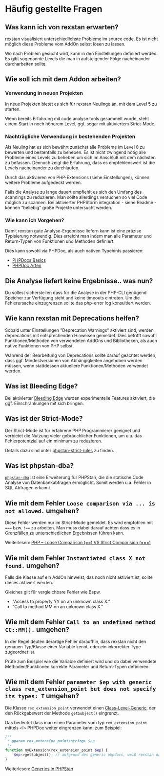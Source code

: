 # Häufig gestellte Fragen

## Was kann ich von rexstan erwarten?

rexstan visualisiert unterschiedlichste Probleme im source code.
Es ist nicht möglich diese Probleme vom AddOn selbst lösen zu lassen.

Wo nach Problem gesucht wird, kann in den Einstellungen definiert werden.
Es gibt sogenannte Levels die man in aufsteigender Folge nacheinander durcharbeiten sollte.


## Wie soll ich mit dem Addon arbeiten?

### Verwendung in neuen Projekten

In neue Projekten bietet es sich für rexstan Neulinge an, mit dem Level 5 zu starten.

Wenn bereits Erfahrung mit code analyse tools gesammelt wurde, steht einem Start in noch höherem Level, ggf. sogar mit aktiviertem Strict-Mode.


### Nachträgliche Verwendung in bestehenden Projekten

Als Neuling hat es sich bewährt zunächst alle Probleme im Level 0 zu bewerten und bestenfalls zu beheben.
Es ist nicht zwingend nötig alle Probleme eines Levels zu beheben um sich im Anschluß mit dem nächsten zu befassen.
Dennoch zeigt die Erfahrung, dass es empfehlenswert ist die Levels nacheinander zu durchlaufen.

Durch das aktivieren von PHP-Extensions (siehe Einstellungen), können weitere Probleme aufgedeckt werden.

Falls die Analyse zu lange dauert empfiehlt es sich den Umfang des scannings zu reduzieren.
Man sollte allerdings versuchen so viel Code möglich zu scannen.
Bei aktivierter PHPStorm integration - siehe Readme - können "beliebig" große Projekte untersucht werden.


### Wie kann ich Vorgehen?

Damit rexstan gute Analyse-Ergebnisse liefern kann ist eine präzise Typisierung notwendig.
Dies erreicht man indem man alle Parameter und Return-Typen von Funktionen und Methoden definiert.

Dies kann sowohl via PHPDoc, als auch nativen Typehints passieren:
- [PHPDocs Basics](https://phpstan.org/writing-php-code/phpdocs-basics)
- [PHPDoc Arten](https://phpstan.org/writing-php-code/phpdoc-types)


## Die Analyse liefert keine Ergebnisse.. was nun?

Du sollest sicherstellen dass für die Analyse in der PHP-CLI genügend Speicher zur Verfügung steht und keine timeouts eintreten.
Um die Fehlerursache einzugrenzen sollte das php-error log konsultiert werden.


## Wie kann rexstan mit Deprecations helfen?

Sobald unter Einstellungen "Deprecation Warnings" aktiviert sind, werden deprecations mit entsprechenden Hinweisen gemeldet. Dies betrifft sowohl Funktionen/Methoden von verwendeten AddOns und Bibliotheken, als auch native Funktionen von PHP selbst.

Während der Bearbeitung von Deprecations sollte darauf geachtet werden, dass ggf. Mindestversionen von Abhängigkeiten angehoben werden müssen, wenn stattdessen aktuellere Funktionen/Methoden verwendet werden.

## Was ist Bleeding Edge?

Bei aktivierter [Bleeding Edge](https://phpstan.org/blog/what-is-bleeding-edge) werden experimentelle Features aktiviert, die ggf. Einschränkungen mit sich bringen.


## Was ist der Strict-Mode?

Der Strict-Mode ist für erfahrene PHP Programmierer geeignet und verbietet die Nutzung vieler gebräuchlicher Funktionen, um u.a. das Fehlerpotentzial auf ein minimum zu reduzieren.

Details dazu sind unter [phpstan-strict-rules](https://github.com/phpstan/phpstan-strict-rules) zu finden.


## Was ist phpstan-dba?

[`phpstan-dba`](https://staabm.github.io/2022/05/01/phpstan-dba.html) ist eine Erweiterung für PHPStan, die die statische Code Analyse von Datenbankabfragen ermöglicht.
Somit werden u.a. Fehler in SQL Abfragen erkannt.


## Wie mit dem Fehler `Loose comparison via ... is not allowed.` umgehen?

Diese Fehler werden nur im Strict-Mode gemeldet. Es wird empfohlen mit `===` bzw. `!==` zu arbeiten.
Man muss dabei darauf achten dass es in Grenzfällen zu unterschiedlichen Ergebnissen führen kann.

Weiterlesen: [PHP – Loose Comparison (==) VS Strict Comparision (===)](https://techgeekgalaxy.com/php-equality-comparisons/)

##  Wie mit dem Fehler `Instantiated class X not found.` umgehen?

Falls die Klasse auf ein AddOn hinweist, das noch nicht aktiviert ist, sollte dieses aktiviert werden.

Gleiches gilt für vergleichbare Fehler wie Bspw.
- "Access to property YY on an unknown class X."
- "Call to method MM on an unknown class X."


## Wie mit dem Fehler `Call to an undefined method CC::MM().` umgehen?

In der Regel deuten derartige Fehler daraufhin, dass rexstan nicht den genauen Typ/Klasse einer Variable kennt,
oder ein inkorrekter Type zugeordnet ist.

Prüfe zum Beispiel wie die Variable definiert wird und ob dabei verwendete Methoden/Funktionen korrekte Parameter und Return-Typen definieren.  


## Wie mit dem Fehler `parameter $ep with generic class rex_extension_point but does not specify its types: T` umgehen?

Die Klasse `rex_extension_point` verwendet einen [Class-Level-Generic](https://phpstan.org/blog/generics-in-php-using-phpdocs#class-level-generics),
der den Rückgabewert der Methode `getSubject()` eingrenzt.

Das bedeutet dass man einen Parameter vom typ `rex_extension_point` mittels `<T>` PHPDoc weiter eingrenzen kann, zum Beispiel:

```php
/**
 * @param rex_extension_point<string> $ep 
 */
function myExtension(rex_extension_point $ep) {
    $ep->getSubject(); // aufgrund des generic phpdocs, weiß rexstan dass "string" returned wird.
}
```

Weiterlesen: [Generics in PHPStan](https://phpstan.org/blog/generics-in-php-using-phpdocs)
